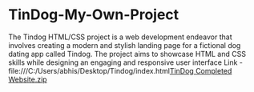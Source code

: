 # TinDog-My-Own-Project
The Tindog HTML/CSS project is a web development endeavor that involves creating a modern and stylish landing page for a fictional dog dating app called Tindog. The project aims to showcase HTML and CSS skills while designing an engaging and responsive user interface
Link - file:///C:/Users/abhis/Desktop/Tindog/index.html[TinDog Completed Website.zip](https://github.com/Abhitech8code/TinDog-My-Own-Project/files/11732744/TinDog.Completed.Website.zip)
